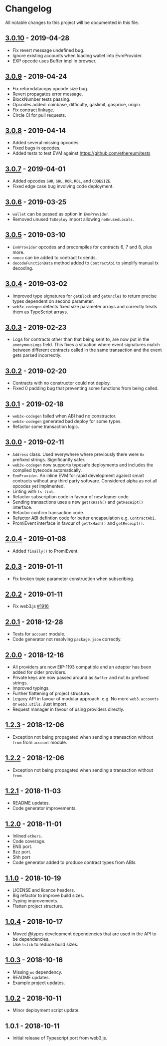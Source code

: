 # Changelog

All notable changes to this project will be documented in this file.

## [3.0.10] - 2019-04-28

- Fix revert message undefined bug.
- Ignore existing accounts when loading wallet into EvmProvider.
- EXP opcode uses Buffer impl in browser.

## [3.0.9] - 2019-04-24

- Fix returndatacopy opcode size bug.
- Revert propagates error message.
- BlockNumber tests passing.
- Opcodes added: coinbase, difficulty, gaslimit, gasprice, origin.
- Fix contract linkage.
- Circle CI for pull requests.

## [3.0.8] - 2019-04-14

- Added several missing opcodes.
- Fixed bugs in opcodes.
- Added tests to test EVM against https://github.com/ethereum/tests

## [3.0.7] - 2019-04-01

- Added opcodes `SHR`, `SHL`, `ROR`, `ROL`, and `CODESIZE`.
- Fixed edge case bug involving code deployment.

## [3.0.6] - 2019-03-25

- `wallet` can be passed as option in `EvmProvider`.
- Removed unused `TxDeploy` import allowing `noUnusedLocals`.

## [3.0.5] - 2019-03-10

- `EvmProvider` opcodes and precompiles for contracts 6, 7 and 8, plus more.
- `nonce` can be added to contract tx sends.
- `decodeFunctionData` method added to `ContractAbi` to simplify manual tx decoding.

## [3.0.4] - 2019-03-02

- Improved type signatures for `getBlock` and `getUncles` to return precise types dependent on second parameter.
- `web3x-codegen` detects fixed size parameter arrays and correctly treats them as TypeScript arrays.

## [3.0.3] - 2019-02-23

- Logs for contracts other than that being sent to, are now put in the `anonymousLogs` field. This fixes a situation where event signatures match between different contracts called in the same transaction and the event gets parsed incorrectly.

## [3.0.2] - 2019-02-20

- Contracts with no constructor could not deploy.
- Fixed 0 padding bug that preventing some functions from being called.

## [3.0.1] - 2019-02-18

- `web3x-codegen` failed when ABI had no constructor.
- `web3x-codegen` generated bad deploy for some types.
- Refactor some transaction logic.

## [3.0.0] - 2019-02-11

- `Address` class. Used everywhere where previously there were `0x` prefixed strings. Significantly safer.
- `web3x-codegen` now supports typesafe deployments and includes the compiled bytecode automatically.
- `EvmProvider`. An inline EVM for rapid development against smart contracts without any third party software. Considered alpha as not all opcodes yet implmented.
- Linting with `ts-lint`.
- Refactor subscription code in favour of new leaner code.
- Sending transactions uses a new `getTxHash()` and `getReceipt()` interface.
- Refactor confirm transaction code.
- Refactor ABI defintion code for better encapsulation e.g. `ContractAbi`.
- PromiEvent interface in favour of `getTxHash()` and `getReceipt()`.

## [2.0.4] - 2019-01-08

- Added `finally()` to PromiEvent.

## [2.0.3] - 2019-01-11

- Fix broken topic parameter construction when subscribing.

## [2.0.2] - 2019-01-11

- Fix web3.js [#1916](https://github.com/ethereum/web3.js/issues/1916)

## [2.0.1] - 2018-12-28

- Tests for `account` module.
- Code generator not resolving `package.json` correctly.

## [2.0.0] - 2018-12-16

- All providers are now EIP-1193 compatible and an adapter has been added for older providers.
- Private keys are now passed around as `Buffer` and not `0x` prefixed strings.
- Improved typings.
- Further flattening of project structure.
- Legacy API in favour of modular approach. e.g. No more `web3.accounts` or `web3.utils`. Just import.
- Request manager in favour of using providers directly.

## [1.2.3] - 2018-12-06

- Exception not being propagated when sending a transaction without `from` from `account` module.

## [1.2.2] - 2018-12-06

- Exception not being propagated when sending a transaction without `from`.

## [1.2.1] - 2018-11-03

- README updates.
- Code generator improvements.

## [1.2.0] - 2018-11-01

- Inlined `ethers`.
- Code coverage.
- ENS port.
- Bzz port.
- Shh port
- Code generator added to produce contract types from ABIs.

## [1.1.0] - 2018-10-19

- LICENSE and licence headers.
- Big refactor to improve build sizes.
- Typing improvements.
- Flatten project structure.

## [1.0.4] - 2018-10-17

- Moved @types development dependencies that are used in the API to be dependencies.
- Use `tslib` to reduce build sizes.

## [1.0.3] - 2018-10-16

- Missing `ws` dependency.
- README updates.
- Example project updates.

## [1.0.2] - 2018-10-11

- Minor deployment script update.

## 1.0.1 - 2018-10-11

- Initial release of Typescript port from web3.js.

[3.0.10]: https://github.com/xf00f/web3x/compare/v3.0.9...v3.0.10
[3.0.9]: https://github.com/xf00f/web3x/compare/v3.0.8...v3.0.9
[3.0.8]: https://github.com/xf00f/web3x/compare/v3.0.7...v3.0.8
[3.0.7]: https://github.com/xf00f/web3x/compare/v3.0.6...v3.0.7
[3.0.6]: https://github.com/xf00f/web3x/compare/v3.0.5...v3.0.6
[3.0.5]: https://github.com/xf00f/web3x/compare/v3.0.4...v3.0.5
[3.0.4]: https://github.com/xf00f/web3x/compare/v3.0.3...v3.0.4
[3.0.3]: https://github.com/xf00f/web3x/compare/v3.0.2...v3.0.3
[3.0.2]: https://github.com/xf00f/web3x/compare/v3.0.1...v3.0.2
[3.0.1]: https://github.com/xf00f/web3x/compare/v3.0.0...v3.0.1
[3.0.0]: https://github.com/xf00f/web3x/compare/v2.0.4...v3.0.0
[2.0.4]: https://github.com/xf00f/web3x/compare/v2.0.3...v2.0.4
[2.0.3]: https://github.com/xf00f/web3x/compare/v2.0.2...v2.0.3
[2.0.2]: https://github.com/xf00f/web3x/compare/v2.0.1...v2.0.2
[2.0.1]: https://github.com/xf00f/web3x/compare/v2.0.0...v2.0.1
[2.0.0]: https://github.com/xf00f/web3x/compare/v1.2.3...v2.0.0
[1.2.3]: https://github.com/xf00f/web3x/compare/v1.2.2...v1.2.3
[1.2.2]: https://github.com/xf00f/web3x/compare/v1.2.1...v1.2.2
[1.2.1]: https://github.com/xf00f/web3x/compare/v1.2.0...v1.2.1
[1.2.0]: https://github.com/xf00f/web3x/compare/v1.1.0...v1.2.0
[1.1.0]: https://github.com/xf00f/web3x/compare/v1.0.4...v1.1.0
[1.0.4]: https://github.com/xf00f/web3x/compare/v1.0.3...v1.0.4
[1.0.3]: https://github.com/xf00f/web3x/compare/v1.0.2...v1.0.3
[1.0.2]: https://github.com/xf00f/web3x/compare/v1.0.1...v1.0.2
